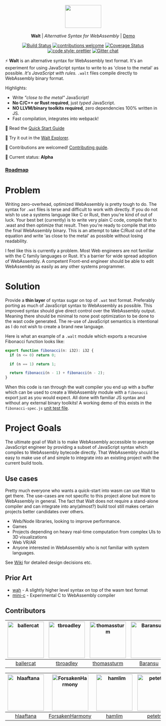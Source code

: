 <p align="center">
  <img src="walt.png" width="117" height="74"><br><br>
  <b>Walt</b> |
  <i>Alternative Syntax for WebAssembly</i> |
  <a href="https://ballercat.github.io/walt/">Demo</a>
</p>
<p align="center">
  <a href="https://travis-ci.org/ballercat/walt"><img src="https://travis-ci.org/ballercat/walt.svg?branch=master" alt="Build Status"></a>
  <a href="https://github.com/ballercat/walt/issues"><img src="https://img.shields.io/badge/contributions-welcome-brightgreen.svg?style=flat" alt="contributions welcome"></a>
  <a href="https://coveralls.io/github/ballercat/walt?branch=master"><img src="https://coveralls.io/repos/github/ballercat/walt/badge.svg?branch=master" alt="Coverage Status"></a>
  <a href="https://github.com/prettier/prettier"><img src="https://img.shields.io/badge/code_style-prettier-ff69b4.svg?style=flat-square" alt="code style: prettier"></a>
  <a href="https://gitter.im/walt-js-wasm/Lobby"><img src="https://badges.gitter.im/gitterHQ/gitter.png" alt="Gitter chat"></a>
</p>

:zap: **Walt** is an alternative syntax for WebAssembly text format. It's an experiment for using JavaScript syntax to write to as 'close to the metal' as possible. _It's JavaScript with rules._ `.walt` files compile directly to WebAssembly binary format.

Highlights:

* Write _"close to the metal"_ JavaScript!
* **No C/C++ or Rust required**, just _typed_ JavaScript.
* **NO LLVM/binary toolkits required**, zero dependencies 100% written in JS.
* Fast compilation, integrates into webpack!


:book: Read the [Quick Start Guide](https://github.com/ballercat/walt/wiki/Walt-In-5-Minutes)

:rocket: Try it out in the [Walt Explorer](https://ballercat.github.io/walt/).

:pray: Contributions are welcomed! [Contributing guide](https://github.com/ballercat/walt/blob/master/CONTRIBUTING.md).

:hatched_chick: Current status: **Alpha**

### [Roadmap](https://github.com/ballercat/walt/wiki/Roadmap)

# Problem

Writing zero-overhead, optimized WebAssembly is pretty tough to do. The syntax for `.wat` files is terse and difficult to work with directly. If you do not wish to use a systems language like C or Rust,
then you're kind of out of luck. Your best bet (currently) is to write very plain C code, compile that to .wast and then optimize that result. Then you're ready to compile that into the final WebAssembly binary. This is an
attempt to take C/Rust out of the equation and write 'as close to the metal' as possible without losing readability.

I feel like this is currently a problem. Most Web engineers are not familiar with the C family languages or Rust. It's a barrier for wide spread adoption of WebAssembly. A competent Front-end engineer
should be able to edit WebAssembly as easily as any other systems programmer.

# Solution

Provide a **thin layer** of syntax sugar on top of `.wat` text format. Preferably porting as much of JavaScript syntax to WebAssembly as possible. This improved syntax should give direct control over
the WebAssembly output. Meaning there should be minimal to none post optimization to be done to the wast code generated. The re-use of JavaScript semantics is intentional as I do not wish to create a brand new language.

Here is what an example of a `.walt` module which exports a recursive Fibonacci function looks like:

```js
export function fibonacci(n: i32): i32 {
  if (n <= 0) return 0;

  if (n == 1) return 1;

  return fibonacci(n - 1) + fibonacci(n - 2);
}
```


When this code is ran through the walt compiler you end up with a buffer which can be used to create a WebAssembly module with a `fibonacci` export just as you would expect. All done with familiar JS syntax and without any external binary toolkits! A working demo of this exists in the `fibonacci-spec.js` [unit test file](https://github.com/ballercat/walt/blob/master/packages/walt-compiler/src/__tests__/fibonacci-spec.js).

# Project Goals

The ultimate goal of Walt is to make WebAssembly accessible to average JavaScript engineer by providing a subset of JavaScript syntax which compiles to WebAssembly bytecode directly. That WebAssembly should be easy to make use of and simple to integrate into an existing project with the current build tools.

## Use cases

Pretty much everyone who wants a quick-start into wasm can use Walt to get there. The use-cases are not specific to this project alone but more to WebAssembly in general. The fact that Walt does not require a stand-alone compiler and can integrate into any(almost?) build tool still makes certain projects better candidates over others.

* Web/Node libraries, looking to improve performance.
* Games
* Projects depending on heavy real-time computation from complex UIs to 3D visualizations
* Web VR/AR
* Anyone interested in WebAssembly who is not familiar with system languages.

See [Wiki](https://github.com/ballercat/walt/wiki) for detailed design decisions etc.

## Prior Art
* [wah](https://github.com/tmcw/wah) - A slightly higher level syntax on top of the wasm text format
* [mini-c](https://github.com/maierfelix/mini-c) - Experimental C to WebAssembly compiler

## Contributors

[<img alt="ballercat" src="https://avatars2.githubusercontent.com/u/743990?v=4&s=117" width="117">](https://github.com/ballercat) |[<img alt="tbroadley" src="https://avatars0.githubusercontent.com/u/8731922?v=4&s=117" width="117">](https://github.com/tbroadley) |[<img alt="thomassturm" src="https://avatars3.githubusercontent.com/u/276995?v=4&s=117" width="117">](https://github.com/thomassturm) |[<img alt="Baransu" src="https://avatars2.githubusercontent.com/u/9558691?v=4&s=117" width="117">](https://github.com/Baransu) |[<img alt="whitecrownclown" src="https://avatars0.githubusercontent.com/u/8309417?v=4&s=117" width="117">](https://github.com/whitecrownclown) |[<img alt="balajmarius" src="https://avatars3.githubusercontent.com/u/5159921?v=4&s=117" width="117">](https://github.com/balajmarius) |
:---: |:---: |:---: |:---: |:---: |:---: |
[ballercat](https://github.com/ballercat) |[tbroadley](https://github.com/tbroadley) |[thomassturm](https://github.com/thomassturm) |[Baransu](https://github.com/Baransu) |[whitecrownclown](https://github.com/whitecrownclown) |[balajmarius](https://github.com/balajmarius) |

[<img alt="hlaaftana" src="https://avatars0.githubusercontent.com/u/10591326?v=4&s=117" width="117">](https://github.com/hlaaftana) |[<img alt="ForsakenHarmony" src="https://avatars3.githubusercontent.com/u/8845940?v=4&s=117" width="117">](https://github.com/ForsakenHarmony) |[<img alt="hamlim" src="https://avatars2.githubusercontent.com/u/5579638?v=4&s=117" width="117">](https://github.com/hamlim) |[<img alt="petetnt" src="https://avatars2.githubusercontent.com/u/7641760?v=4&s=117" width="117">](https://github.com/petetnt) |[<img alt="novoselrok" src="https://avatars2.githubusercontent.com/u/6417322?v=4&s=117" width="117">](https://github.com/novoselrok) |[<img alt="Dragas" src="https://avatars2.githubusercontent.com/u/6078508?v=4&s=117" width="117">](https://github.com/Dragas) |
:---: |:---: |:---: |:---: |:---: |:---: |
[hlaaftana](https://github.com/hlaaftana) |[ForsakenHarmony](https://github.com/ForsakenHarmony) |[hamlim](https://github.com/hamlim) |[petetnt](https://github.com/petetnt) |[novoselrok](https://github.com/novoselrok) |[Dragas](https://github.com/Dragas) |


